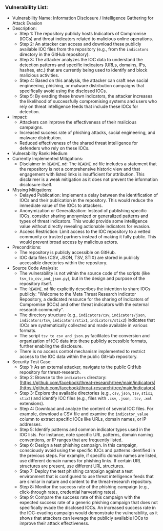 ### Vulnerability List:

- Vulnerability Name: Information Disclosure / Intelligence Gathering for Attack Evasion
- Description:
    - Step 1: The repository publicly hosts Indicators of Compromise (IOCs) and threat indicators related to malicious online operations.
    - Step 2: An attacker can access and download these publicly available IOC files from the repository (e.g., from the `indicators` directory in the GitHub repository).
    - Step 3: The attacker analyzes the IOC data to understand the detection patterns and specific indicators (URLs, domains, IPs, hashes, etc.) that are currently being used to identify and block malicious activities.
    - Step 4: Based on this analysis, the attacker can craft new social engineering, phishing, or malware distribution campaigns that specifically avoid using the disclosed IOCs.
    - Step 5: By evading these known indicators, the attacker increases the likelihood of successfully compromising systems and users who rely on threat intelligence feeds that include these IOCs for detection.
- Impact:
    - Attackers can improve the effectiveness of their malicious campaigns.
    - Increased success rate of phishing attacks, social engineering, and malware distribution.
    - Reduced effectiveness of the shared threat intelligence for defenders who rely on these IOCs.
- Vulnerability Rank: Medium
- Currently Implemented Mitigations:
    - Disclaimer in `README.md`: The `README.md` file includes a statement that the repository is not a comprehensive historic view and that engagement with listed links is insufficient for attribution. This disclaimer is a weak mitigation as it does not prevent the information disclosure itself.
- Missing Mitigations:
    - Delayed Publication: Implement a delay between the identification of IOCs and their publication in the repository. This would reduce the immediate value of the IOCs to attackers.
    - Anonymization or Generalization: Instead of publishing specific IOCs, consider sharing anonymized or generalized patterns and types of threat indicators. This would provide some intelligence value without directly revealing actionable indicators for evasion.
    - Access Restriction: Limit access to the IOC repository to a vetted community or trusted partners instead of making it fully public. This would prevent broad access by malicious actors.
- Preconditions:
    - The repository is publicly accessible on GitHub.
    - IOC data files (CSV, JSON, TSV, STIX) are stored in publicly accessible directories within the repository.
- Source Code Analysis:
    - The vulnerability is not within the source code of the scripts (like `tsv_to_csv_and_json.py`), but in the design and purpose of the repository itself.
    - The `README.md` file explicitly describes the intention to share IOCs publicly: "Welcome to the Meta Threat Research Indicator Repository, a dedicated resource for the sharing of Indicators of Compromise (IOCs) and other threat indicators with the external research community".
    - The directory structure (e.g., `indicators/csv`, `indicators/json`, `indicators/tsv`, `indicators/stix1`, `indicators/stix2`) indicates that IOCs are systematically collected and made available in various formats.
    - The script `tsv_to_csv_and_json.py` facilitates the conversion and organization of IOC data into these publicly accessible formats, further enabling the disclosure.
    - There is no access control mechanism implemented to restrict access to the IOC data within the public GitHub repository.
- Security Test Case:
    - Step 1: As an external attacker, navigate to the public GitHub repository for threat-research.
    - Step 2: Browse to the `indicators` directory: [https://github.com/facebook/threat-research/tree/main/indicators](https://github.com/facebook/threat-research/tree/main/indicators)
    - Step 3: Explore the available directories (e.g., `csv`, `json`, `tsv`, `stix1`, `stix2`) and identify IOC files (e.g., files with `.csv`, `.json`, `.tsv`, `.xml` extensions).
    - Step 4: Download and analyze the content of several IOC files. For example, download a CSV file and examine the `indicator_value` column to extract specific IOCs like URLs, domain names, or IP addresses.
    - Step 5:  Identify patterns and common indicator types used in the IOC lists. For instance, note specific URL patterns, domain naming conventions, or IP ranges that are frequently listed.
    - Step 6: Design a test phishing campaign. In this campaign, consciously avoid using the specific IOCs and patterns identified in the previous steps. For example, if specific domain names are listed, use different domain names for phishing links. If certain URL structures are present, use different URL structures.
    - Step 7: Deploy the test phishing campaign against a test environment that is configured to use threat intelligence feeds that are similar in nature and content to the threat-research repository.
    - Step 8: Monitor the success rate of the phishing campaign (e.g., click-through rates, credential harvesting rates).
    - Step 9: Compare the success rate of this campaign with the expected success rate of a generic phishing campaign that does not specifically evade the disclosed IOCs. An increased success rate in the IOC-evading campaign would demonstrate the vulnerability, as it shows that attackers can leverage the publicly available IOCs to improve their attack effectiveness.